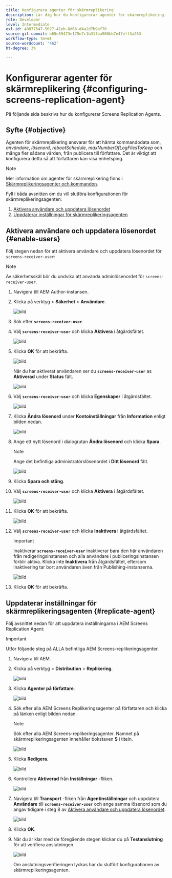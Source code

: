 ```yaml
---
title: Konfigurera agenter för skärmreplikering
description: Lär dig hur du konfigurerar agenter för skärmreplikering.
role: Developer
level: Intermediate
exl-id: 40877547-5027-41eb-8d66-d4a2d7b9af70
source-git-commit: b65e59473e175e7c1b31fba900bb7e47eff3a263
workflow-type: tm+mt
source-wordcount: '462'
ht-degree: 3%

---
```


# Konfigurerar agenter för skärmreplikering {#configuring-screens-replication-agent}

På följande sida beskrivs hur du konfigurerar Screens Replication Agents.

## Syfte {#objective}

Agenten för skärmreplikering ansvarar för att hämta kommandodata som, *användare*, *lösenord*, *rebootSchedule*, *maxNumberOfLogFilesToKeep* och många fler sådana värden, från publicera till författare. Det är viktigt att konfigurera detta så att författaren kan visa enhetsping.

>[!NOTE]
>Mer information om agenter för skärmreplikering finns i [Skärmreplikeringsagenter och kommandon](https://experienceleague.adobe.com/en/docs/experience-manager-screens/user-guide/administering/author-publish/author-publish-architecture-overview#screens-replication-agents-and-commands).

Fyll i båda avsnitten om du vill slutföra konfigurationen för skärmreplikeringsagenten:

1. [Aktivera användare och uppdatera lösenordet](#enable-users)
1. [Uppdaterar inställningar för skärmreplikeringsagenten](#replicate-agent)

## Aktivera användare och uppdatera lösenordet {#enable-users}

Följ stegen nedan för att aktivera användare och uppdatera lösenordet för `screens-receiver-user`:

>[!NOTE]
>Av säkerhetsskäl bör du undvika att använda adminlösenordet för `screens-receiver-user`.

1. Navigera till AEM Author-instansen.

1. Klicka på verktyg > **Säkerhet** > **Användare**.

   ![bild](/help/user-guide/assets/screens-replication/screens-replication1.png)

1. Sök efter **`screens-receiver-user`**.

1. Välj **`screens-receiver-user`** och klicka **Aktivera** i åtgärdsfältet.

   ![bild](/help/user-guide/assets/screens-replication/screens-replication2.png)

1. Klicka **OK** för att bekräfta.

   ![bild](/help/user-guide/assets/screens-replication/screens-replication3.png)

   När du har aktiverat användaren ser du **`screens-receiver-user`** as **Aktiverad** under **Status** fält.

   ![bild](/help/user-guide/assets/screens-replication/screens-replication4.png)

1. Välj **`screens-receiver-user`** och klicka **Egenskaper** i åtgärdsfältet.

   ![bild](/help/user-guide/assets/screens-replication/screens-replication5.png)

1. Klicka **Ändra lösenord** under **Kontoinställningar** från **Information** enligt bilden nedan.

   ![bild](/help/user-guide/assets/screens-replication/screens-replication6.png)

1. Ange ett nytt lösenord i dialogrutan **Ändra lösenord** och klicka **Spara**.

   >[!NOTE]
   >Ange det befintliga administratörslösenordet i **Ditt lösenord** fält.

   ![bild](/help/user-guide/assets/screens-replication/screens-replication7.png)

1. Klicka **Spara och stäng**.

1. Välj **`screens-receiver-user`** och klicka **Aktivera** i åtgärdsfältet.

   ![bild](/help/user-guide/assets/screens-replication/screens-replication8.png)

1. Klicka **OK** för att bekräfta.

   ![bild](/help/user-guide/assets/screens-replication/screens-replication9.png)

1. Välj **`screens-receiver-user`** och klicka **Inaktivera** i åtgärdsfältet.

   >[!IMPORTANT]
   > Inaktiverar **`screens-receiver-user`** inaktiverar bara den här användaren från redigeringsinstansen och alla användare i publiceringsinstansen förblir aktiva. Klicka inte **Inaktivera** från åtgärdsfältet, eftersom inaktivering tar bort användaren även från Publishing-instanserna.

   ![bild](/help/user-guide/assets/screens-replication/screens-replication10.png)

1. Klicka **OK** för att bekräfta.

## Uppdaterar inställningar för skärmreplikeringsagenten {#replicate-agent}

Följ avsnittet nedan för att uppdatera inställningarna i AEM Screens Replication Agent:

>[!IMPORTANT]
>Utför följande steg på ALLA befintliga AEM Screens-replikeringsagenter.

1. Navigera till AEM.
1. Klicka på verktyg > **Distribution** > **Replikering**.

   ![bild](/help/user-guide/assets/screens-replication/screens-replication1a.png)

1. Klicka **Agenter på författare**.

   ![bild](/help/user-guide/assets/screens-replication/screens-replication1b.png)

1. Sök efter alla AEM Screens Replikeringsagenter på författaren och klicka på länken enligt bilden nedan.

   >[!NOTE]
   >Sök efter alla AEM Screens-replikeringsagenter. Namnet på skärmreplikeringsagenten innehåller bokstaven **S** i titeln.

   ![bild](/help/user-guide/assets/screens-replication/screens-replication1c.png)

1. Klicka **Redigera**.

   ![bild](/help/user-guide/assets/screens-replication/screens-replication1d.png)

1. Kontrollera **Aktiverad** från **Inställningar** -fliken.

   ![bild](/help/user-guide/assets/screens-replication/screens-replication1e.png)

1. Navigera till **Transport** -fliken från **Agentinställningar** och uppdatera **Användare** till **`screens-receiver-user`** och ange samma lösenord som du angav tidigare i steg 8 av [Aktivera användare och uppdatera lösenordet](#enable-users).

   ![bild](/help/user-guide/assets/screens-replication/screens-replication1-f.png)

1. Klicka **OK**.

1. När du är klar med de föregående stegen klickar du på **Testanslutning** för att verifiera anslutningen.

   ![bild](/help/user-guide/assets/screens-replication/screens-replication1g.png)

   Om anslutningsverifieringen lyckas har du slutfört konfigurationen av skärmreplikeringsagenten.
